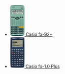 - [<img src="../calculators/Casio_fx-92+/render.jpg" height="100"> Casio fx-92+](../calculators/Casio_fx-92+/page.md)
- [<img src="../calculators/Casio_fx-1.0_Plus/render.jpg" height="100"> Casio fx-1.0 Plus](../calculators/Casio_fx-1.0_Plus/page.md)

